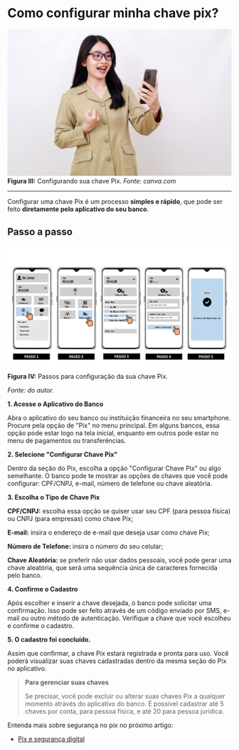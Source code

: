 # Como configurar minha chave pix?


![config-pix](../img/ima-como-conf-sua-chave.png)
**Figura III:** Configurando sua chave Pix. _Fonte: canva.com_

----

Configurar uma chave Pix é um processo **simples e rápido**, que pode ser feito **diretamente pelo aplicativo do seu banco**. 


## Passo a passo

![pass-config-pix](/img/pass-config-pix.png)
**Figura IV:** Passos para configuração da sua chave Pix.

_Fonte: do autor._



**1. Acesse o Aplicativo do Banco**

Abra o aplicativo do seu banco ou instituição financeira no seu smartphone.
Procure pela opção de "Pix" no menu principal. Em alguns bancos, essa opção pode estar logo na tela inicial, enquanto em outros pode estar no menu de pagamentos ou transferências.

**2. Selecione "Configurar Chave Pix"**

Dentro da seção do Pix, escolha a opção "Configurar Chave Pix" ou algo semelhante.
O banco pode te mostrar as opções de chaves que você pode configurar: CPF/CNPJ, e-mail, número de telefone ou chave aleatória.

**3. Escolha o Tipo de Chave Pix**

**CPF/CNPJ:** escolha essa opção se quiser usar seu CPF (para pessoa física) ou CNPJ (para empresas) como chave Pix;

**E-mail:** insira o endereço de e-mail que deseja usar como chave Pix;

**Número de Telefone:** insira o número do seu celular;

**Chave Aleatória:** se preferir não usar dados pessoais, você pode gerar uma chave aleatória, que será uma sequência única de caracteres fornecida pelo banco.

**4. Confirme o Cadastro**

Após escolher e inserir a chave desejada, o banco pode solicitar uma confirmação. Isso pode ser feito através de um código enviado por SMS, e-mail ou outro método de autenticação.
Verifique a chave que você escolheu e confirme o cadastro.


**5. O cadastro foi concluído.**

Assim que confirmar, a chave Pix estará registrada e pronta para uso. Você poderá visualizar suas chaves cadastradas dentro da mesma seção do Pix no aplicativo.



> **Para gerenciar suas chaves**
> 
> Se precisar, você pode excluir ou alterar suas chaves Pix a qualquer momento através do aplicativo do banco.
> É possível cadastrar até 5 chaves por conta, para pessoa física, e até 20 para pessoa jurídica.



Entenda mais sobre segurança no pix no próximo artigo:

- [Pix e segurança digital](/text/3-pix-e-seguranca.md)